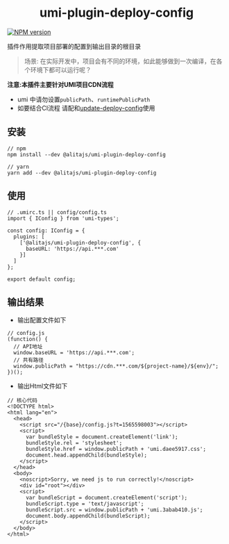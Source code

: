 <h1 align="center">umi-plugin-deploy-config</h1>

[![NPM version](https://img.shields.io/npm/v/@alitajs/umi-plugin-deploy-config.svg?style=flat)](https://npmjs.org/package/@alitajs/antd-plus)

插件作用提取项目部署的配置到输出目录的根目录

> 场景: 在实际开发中，项目会有不同的环境，如此能够做到一次编译，在各个环境下都可以运行呢？

**注意:本插件主要针对UMI项目CDN流程**

* umi 中请勿设置`publicPath`、`runtimePublicPath`
* 如要结合CI流程 请配和[update-deploy-config](https://github.com/ts-react/update-deploy-config)使用

## 安装

```
// npm
npm install --dev @alitajs/umi-plugin-deploy-config

// yarn 
yarn add --dev @alitajs/umi-plugin-deploy-config
```

## 使用

```
// .umirc.ts || config/config.ts
import { IConfig } from 'umi-types';

const config: IConfig = {
  plugins: [
    ['@alitajs/umi-plugin-deploy-config', {
      baseURL: 'https://api.***.com'
    }]
  ]
};

export default config;
```

## 输出结果

* 输出配置文件如下

```
// config.js
(function() {
  // API地址
  window.baseURL = 'https://api.***.com';
  // 共有路径
  window.publicPath = "https://cdn.***.com/${project-name}/${env}/";
})();
```

* 输出Html文件如下

```
// 核心代码
<!DOCTYPE html>
<html lang="en">
  <head>
    <script src="/{base}/config.js?t=1565598003"></script>
    <script>
      var bundleStyle = document.createElement('link');
      bundleStyle.rel = 'stylesheet';
      bundleStyle.href = window.publicPath + 'umi.daee5917.css';
      document.head.appendChild(bundleStyle);
    </script>
  </head>
  <body>
    <noscript>Sorry, we need js to run correctly!</noscript>
    <div id="root"></div>
    <script>
      var bundleScript = document.createElement('script');
      bundleScript.type = 'text/javascript';
      bundleScript.src = window.publicPath + 'umi.3abab410.js';
      document.body.appendChild(bundleScript);
    </script>
  </body>
</html>

```
